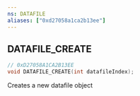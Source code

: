 ```yaml
---
ns: DATAFILE
aliases: ["0xd27058a1ca2b13ee"]
---
```

## DATAFILE_CREATE

```c
// 0xD27058A1CA2B13EE
void DATAFILE_CREATE(int datafileIndex);
```

Creates a new datafile object

